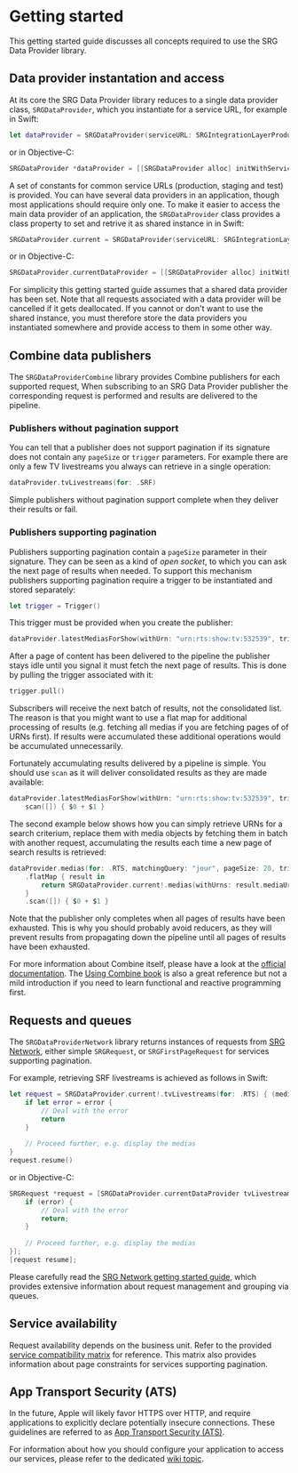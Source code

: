 Getting started
===============

This getting started guide discusses all concepts required to use the SRG Data Provider library.

## Data provider instantation and access

At its core the SRG Data Provider library reduces to a single data provider class, `SRGDataProvider`, which you instantiate for a service URL, for example in Swift:

```swift
let dataProvider = SRGDataProvider(serviceURL: SRGIntegrationLayerProductionServiceURL())
```

or in Objective-C:

```objective-c
SRGDataProvider *dataProvider = [[SRGDataProvider alloc] initWithServiceURL:SRGIntegrationLayerProductionServiceURL()];
```

A set of constants for common service URLs (production, staging and test) is provided. You can have several data providers in an application, though most applications should require only one. To make it easier to access the main data provider of an application, the `SRGDataProvider` class provides a class property to set and retrive it as shared instance in in Swift:

```swift
SRGDataProvider.current = SRGDataProvider(serviceURL: SRGIntegrationLayerProductionServiceURL())
```

or in Objective-C:

```objective-c
SRGDataProvider.currentDataProvider = [[SRGDataProvider alloc] initWithServiceURL:SRGIntegrationLayerProductionServiceURL()];
```

For simplicity this getting started guide assumes that a shared data provider has been set. Note that all requests associated with a data provider will be cancelled if it gets deallocated. If you cannot or don't want to use the shared instance, you must therefore store the data providers you instantiated somewhere and provide access to them in some other way. 

## Combine data publishers

The `SRGDataProviderCombine` library provides Combine publishers for each supported request, 
When subscribing to an SRG Data Provider publisher the corresponding request is performed and results are delivered to the pipeline.

### Publishers without pagination support

You can tell that a publisher does not support pagination if its signature does not contain any `pageSize` or `trigger` parameters. For example there are only a few TV livestreams you always can retrieve in a single operation:

```swift
dataProvider.tvLivestreams(for: .SRF)
```

Simple publishers without pagination support complete when they deliver their results or fail.

### Publishers supporting pagination

Publishers supporting pagination contain a `pageSize` parameter in their signature. They can be seen as a kind of _open socket_, to which you can ask the next page of results when needed. To support this mechanism publishers supporting pagination require a trigger to be instantiated and stored separately:

```swift
let trigger = Trigger()
```

This trigger must be provided when you create the publisher:

```swift
dataProvider.latestMediasForShow(withUrn: "urn:rts:show:tv:532539", trigger: trigger)
```

After a page of content has been delivered to the pipeline the publisher stays idle until you signal it must fetch the next page of results. This is done by pulling the trigger associated with it:

```swift
trigger.pull()
```

Subscribers will receive the next batch of results, not the consolidated list. The reason is that you might want to use a flat map for additional processing of results (e.g. fetching all medias if you are fetching pages of of URNs first). If results were accumulated these additional operations would be accumulated unnecessarily.

Fortunately accumulating results delivered by a pipeline is simple. You should use `scan` as it will deliver consolidated results as they are made available:

```swift
dataProvider.latestMediasForShow(withUrn: "urn:rts:show:tv:532539", trigger: trigger)
    scan([]) { $0 + $1 }
```

The second example below shows how you can simply retrieve URNs for a search criterium, replace them with media objects by fetching them in batch with another request, accumulating the results each time a new page of search results is retrieved:

```swift
dataProvider.medias(for: .RTS, matchingQuery: "jour", pageSize: 20, trigger: trigger)
    .flatMap { result in
        return SRGDataProvider.current!.medias(withUrns: result.mediaUrns, pageSize: 20)
    }
    .scan([]) { $0 + $1 }
```

Note that the publisher only completes when all pages of results have been exhausted. This is why you should probably avoid reducers, as they will prevent results from propagating down the pipeline until all pages of results have been exhausted.

For more information about Combine itself, please have a look at the [official documentation](https://developer.apple.com/documentation/combine). The [Using Combine book](https://heckj.github.io/swiftui-notes) is also a great reference but not a mild introduction if you need to learn functional and reactive programming first.

## Requests and queues

The `SRGDataProviderNetwork` library returns instances of requests from [SRG Network](https://github.com/SRGSSR/srgnetwork-apple/issues), either simple `SRGRequest`, or `SRGFirstPageRequest` for services supporting pagination.

For example, retrieving SRF livestreams is achieved as follows in Swift:

```swift
let request = SRGDataProvider.current!.tvLivestreams(for: .RTS) { (medias, response, error) in
    if let error = error {
        // Deal with the error
        return
    }
    
    // Proceed further, e.g. display the medias
}
request.resume()
```

or in Objective-C:

```objective-c
SRGRequest *request = [SRGDataProvider.currentDataProvider tvLivestreamsForVendor:SRGVendorSRF withCompletionBlock:^(NSArray<SRGMedia *> * _Nullable medias, NSHTTPURLResponse * _Nullable HTTPResponse, NSError * _Nullable error) {
    if (error) {
        // Deal with the error
        return;
    }
    
    // Proceed further, e.g. display the medias
}];
[request resume];
```

Please carefully read the [SRG Network getting started guide](https://github.com/SRGSSR/srgnetwork-apple/blob/master/docs/GETTING_STARTED.md), which provides extensive information about request management and grouping via queues.

## Service availability

Request availability depends on the business unit. Refer to the provided [service compatibility matrix](SERVICE_AVAILABILITY.md) for reference. This matrix also provides information about page constraints for services supporting pagination.

## App Transport Security (ATS)

In the future, Apple will likely favor HTTPS over HTTP, and require applications to explicitly declare potentially insecure connections. These guidelines are referred to as [App Transport Security (ATS)](https://developer.apple.com/library/content/documentation/General/Reference/InfoPlistKeyReference/Articles/CocoaKeys.html#//apple_ref/doc/uid/TP40009251-SW33).

For information about how you should configure your application to access our services, please refer to the dedicated [wiki topic](https://github.com/SRGSSR/srgdataprovider-apple/wiki/App-Transport-Security-(ATS)).
